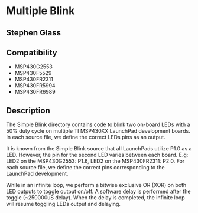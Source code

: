 # Multiple Blink
## Stephen Glass

## Compatibility
* MSP430G2553
* MSP430F5529
* MSP430FR2311
* MSP430FR5994
* MSP430FR6989

## Description
The Simple Blink directory contains code to blink two on-board LEDs with a 50% duty cycle on multiple TI MSP430XX LaunchPad development boards. In each source file, we define the correct LEDs pins as an output. 

It is known from the Simple Blink source that all LaunchPads utilize P1.0 as a LED. However, the pin for the second LED varies between each board. E.g: LED2 on the MSP430G2553: P1.6, LED2 on the MSP430FR2311: P2.0. For each source file, we define the correct pins corresponding to the LaunchPad development.

While in an infinite loop, we perform a bitwise exclusive OR (XOR) on both LED outputs to toggle output on/off. A software delay is performed after the toggle (~250000uS delay). When the delay is completed, the infinite loop will resume toggling LEDs output and delaying.